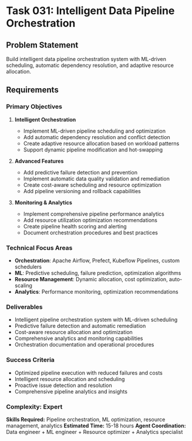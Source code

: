 # Task 031: Intelligent Data Pipeline Orchestration

## Problem Statement
Build intelligent data pipeline orchestration system with ML-driven scheduling, automatic dependency resolution, and adaptive resource allocation.

## Requirements

### Primary Objectives
1. **Intelligent Orchestration**
   - Implement ML-driven pipeline scheduling and optimization
   - Add automatic dependency resolution and conflict detection
   - Create adaptive resource allocation based on workload patterns
   - Support dynamic pipeline modification and hot-swapping

2. **Advanced Features**
   - Add predictive failure detection and prevention
   - Implement automatic data quality validation and remediation
   - Create cost-aware scheduling and resource optimization
   - Add pipeline versioning and rollback capabilities

3. **Monitoring & Analytics**
   - Implement comprehensive pipeline performance analytics
   - Add resource utilization optimization recommendations
   - Create pipeline health scoring and alerting
   - Document orchestration procedures and best practices

### Technical Focus Areas
- **Orchestration**: Apache Airflow, Prefect, Kubeflow Pipelines, custom schedulers
- **ML**: Predictive scheduling, failure prediction, optimization algorithms
- **Resource Management**: Dynamic allocation, cost optimization, auto-scaling
- **Analytics**: Performance monitoring, optimization recommendations

### Deliverables
- Intelligent pipeline orchestration system with ML-driven scheduling
- Predictive failure detection and automatic remediation
- Cost-aware resource allocation and optimization
- Comprehensive analytics and monitoring capabilities
- Orchestration documentation and operational procedures

### Success Criteria
- Optimized pipeline execution with reduced failures and costs
- Intelligent resource allocation and scheduling
- Proactive issue detection and resolution
- Comprehensive pipeline analytics and insights

### Complexity: Expert
**Skills Required:** Pipeline orchestration, ML optimization, resource management, analytics
**Estimated Time:** 15-18 hours
**Agent Coordination:** Data engineer + ML engineer + Resource optimizer + Analytics specialist
